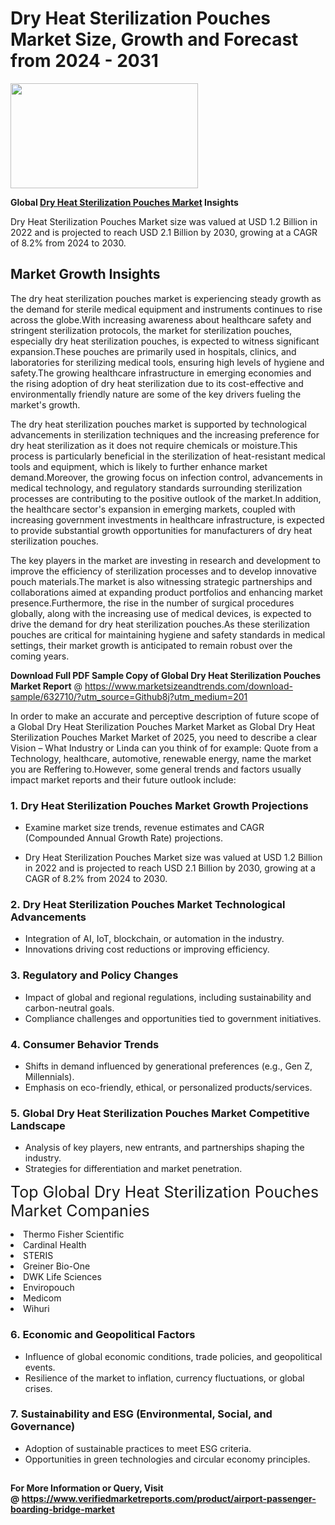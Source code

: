 <H1>Dry Heat Sterilization Pouches Market Size, Growth and Forecast from 2024 - 2031</H1><img class="aligncenter size-medium wp-image-584254" src="https://thirdeyenews.in/wp-content/uploads/2024/09/Global-Market-Research-300x168.jpeg" alt="" width="300" height="168" /><p><strong>Global&nbsp;<a href="https://www.marketsizeandtrends.com/download-sample/632710/?utm_source=Github8j?utm_medium=201">Dry Heat Sterilization Pouches Market</a> Insights</strong></p><p>Dry Heat Sterilization Pouches Market size was valued at USD 1.2 Billion in 2022 and is projected to reach USD 2.1 Billion by 2030, growing at a CAGR of 8.2% from 2024 to 2030.</p><p><h2>Market Growth Insights</h2> <p>The dry heat sterilization pouches market is experiencing steady growth as the demand for sterile medical equipment and instruments continues to rise across the globe.With increasing awareness about healthcare safety and stringent sterilization protocols, the market for sterilization pouches, especially dry heat sterilization pouches, is expected to witness significant expansion.These pouches are primarily used in hospitals, clinics, and laboratories for sterilizing medical tools, ensuring high levels of hygiene and safety.The growing healthcare infrastructure in emerging economies and the rising adoption of dry heat sterilization due to its cost-effective and environmentally friendly nature are some of the key drivers fueling the market's growth.</p> <p>The dry heat sterilization pouches market is supported by technological advancements in sterilization techniques and the increasing preference for dry heat sterilization as it does not require chemicals or moisture.This process is particularly beneficial in the sterilization of heat-resistant medical tools and equipment, which is likely to further enhance market demand.Moreover, the growing focus on infection control, advancements in medical technology, and regulatory standards surrounding sterilization processes are contributing to the positive outlook of the market.In addition, the healthcare sector's expansion in emerging markets, coupled with increasing government investments in healthcare infrastructure, is expected to provide substantial growth opportunities for manufacturers of dry heat sterilization pouches.<p>The key players in the market are investing in research and development to improve the efficiency of sterilization processes and to develop innovative pouch materials.The market is also witnessing strategic partnerships and collaborations aimed at expanding product portfolios and enhancing market presence.Furthermore, the rise in the number of surgical procedures globally, along with the increasing use of medical devices, is expected to drive the demand for dry heat sterilization pouches.As these sterilization pouches are critical for maintaining hygiene and safety standards in medical settings, their market growth is anticipated to remain robust over the coming years.</p> <p><span class=""><strong>Download Full PDF Sample Copy of Global Dry Heat Sterilization Pouches Market Report</strong> @ <a href="https://www.marketsizeandtrends.com/download-sample/632710/?utm_source=Github8j?utm_medium=201" target="_blank">https://www.marketsizeandtrends.com/download-sample/632710/?utm_source=Github8j?utm_medium=201</a></span></p><p>In order to make an accurate and perceptive description of future scope of a Global&nbsp;Dry Heat Sterilization Pouches Market Market as Global&nbsp;Dry Heat Sterilization Pouches Market Market of 2025, you need to describe a clear Vision &ndash; What Industry or Linda can you think of for example: Quote from a Technology, healthcare, automotive, renewable energy, name the market you are Reffering to.However, some general trends and factors usually impact market reports and their future outlook include:</p><h3>1.&nbsp;<strong>Dry Heat Sterilization Pouches Market Growth Projections</strong></h3><ul><li>Examine market size trends, revenue estimates and CAGR (Compounded Annual Growth Rate) projections.</li><li><p>Dry Heat Sterilization Pouches Market size was valued at USD 1.2 Billion in 2022 and is projected to reach USD 2.1 Billion by 2030, growing at a CAGR of 8.2% from 2024 to 2030.</p></li></ul><h3>2.&nbsp;<strong>Dry Heat Sterilization Pouches Market Technological Advancements</strong></h3><ul><li>Integration of AI, IoT, blockchain, or automation in the industry.</li><li>Innovations driving cost reductions or improving efficiency.</li></ul><h3>3.&nbsp;<strong>Regulatory and Policy Changes</strong></h3><ul><li>Impact of global and regional regulations, including sustainability and carbon-neutral goals.</li><li>Compliance challenges and opportunities tied to government initiatives.</li></ul><h3>4.&nbsp;<strong>Consumer Behavior Trends</strong></h3><ul><li>Shifts in demand influenced by generational preferences (e.g., Gen Z, Millennials).</li><li>Emphasis on eco-friendly, ethical, or personalized products/services.</li></ul><h3>5.&nbsp;<strong>Global Dry Heat Sterilization Pouches Market Competitive Landscape</strong></h3><ul><li>Analysis of key players, new entrants, and partnerships shaping the industry.</li><li>Strategies for differentiation and market penetration.</li></ul><p data-pm-slice="1 1 []"><span style="color: inherit; font-family: inherit; font-size: 25px;">Top Global Dry Heat Sterilization Pouches Market Companies</span></p><div class="" data-test-id=""><p><li>Thermo Fisher Scientific</li><li> Cardinal Health</li><li> STERIS</li><li> Greiner Bio-One</li><li> DWK Life Sciences</li><li> Enviropouch</li><li> Medicom</li><li> Wihuri</li></p></div><h3>6.&nbsp;<strong>Economic and Geopolitical Factors</strong></h3><ul><li>Influence of global economic conditions, trade policies, and geopolitical events.</li><li>Resilience of the market to inflation, currency fluctuations, or global crises.</li></ul><h3>7.&nbsp;<strong>Sustainability and ESG (Environmental, Social, and Governance)</strong></h3><ul><li>Adoption of sustainable practices to meet ESG criteria.</li><li>Opportunities in green technologies and circular economy principles.</li></ul><h2><strong style="font-size: 14px;">For More Information or Query, Visit @&nbsp;</strong><a style="background-color: #ffffff; font-size: 14px;" href="https://www.marketsizeandtrends.com/report/dry-heat-sterilization-pouches-market/" target="_blank">https://www.verifiedmarketreports.com/product/airport-passenger-boarding-bridge-market</a></h2>